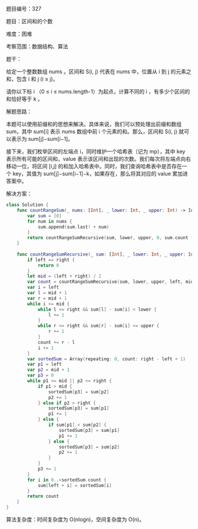 题目编号：327

题目：区间和的个数

难度：困难

考察范围：数据结构、算法

题干：

给定一个整数数组 nums 。区间和 S(i, j) 代表在 nums 中，位置从 i 到 j 的元素之和，包含 i 和 j (i ≤ j)。

请你以下标 i （0 ≤ i ≤ nums.length-1）为起点，计算不同的 i ，有多少个区间的和恰好等于 k 。

解题思路：

本题可以使用前缀和的思想来解决。具体来说，我们可以预处理出前缀和数组 sum，其中 sum[i] 表示 nums 数组中前 i 个元素的和。那么，区间和 S(i, j) 就可以表示为 sum[j]−sum[i−1]。

接下来，我们枚举区间的左端点 i，同时维护一个哈希表（记为 mp），其中 key 表示所有可能的区间和，value 表示该区间和出现的次数。我们每次将左端点向右移动一位，将区间 [i,j] 的和加入哈希表中。同时，我们查询哈希表中是否存在一个 key，其值为 sum[j]−sum[i−1]−k，如果存在，那么将其对应的 value 累加进答案中。

解决方案：

```swift
class Solution {
    func countRangeSum(_ nums: [Int], _ lower: Int, _ upper: Int) -> Int {
        var sum = [0]
        for num in nums {
            sum.append(sum.last! + num)
        }
        return countRangeSumRecursive(sum, lower, upper, 0, sum.count - 1)
    }
    
    func countRangeSumRecursive(_ sum: [Int], _ lower: Int, _ upper: Int, _ left: Int, _ right: Int) -> Int {
        if left == right {
            return 0
        }
        let mid = (left + right) / 2
        var count = countRangeSumRecursive(sum, lower, upper, left, mid) + countRangeSumRecursive(sum, lower, upper, mid + 1, right)
        var i = left
        var l = mid + 1
        var r = mid + 1
        while i <= mid {
            while l <= right && sum[l] - sum[i] < lower {
                l += 1
            }
            while r <= right && sum[r] - sum[i] <= upper {
                r += 1
            }
            count += r - l
            i += 1
        }
        var sortedSum = Array(repeating: 0, count: right - left + 1)
        var p1 = left
        var p2 = mid + 1
        var p3 = 0
        while p1 <= mid || p2 <= right {
            if p1 > mid {
                sortedSum[p3] = sum[p2]
                p2 += 1
            } else if p2 > right {
                sortedSum[p3] = sum[p1]
                p1 += 1
            } else {
                if sum[p1] < sum[p2] {
                    sortedSum[p3] = sum[p1]
                    p1 += 1
                } else {
                    sortedSum[p3] = sum[p2]
                    p2 += 1
                }
            }
            p3 += 1
        }
        for i in 0..<sortedSum.count {
            sum[left + i] = sortedSum[i]
        }
        return count
    }
}
```

算法复杂度：时间复杂度为 O(nlogn)，空间复杂度为 O(n)。